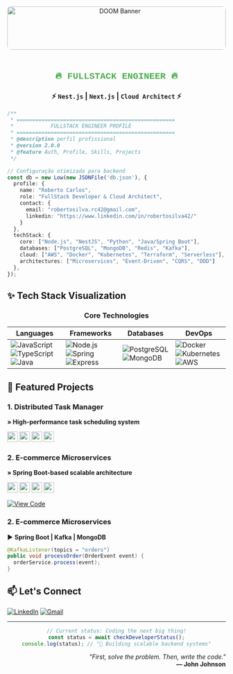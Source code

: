 <div align="center">
  <img src="https://etgeekera.com/wp-content/uploads/2016/09/doom-banner.jpg" alt="DOOM Banner" style="width: 100%; max-height: 100px; object-fit: cover; border-radius: 8px; margin-bottom: 20px;"/>
</div>

<div align="center">
  
<h2 style="font-family: 'Courier New', monospace; color: #4CAF50;">🔥 FULLSTACK ENGINEER 🔥</h2>  
<h3>⚡ <code>Nest.js</code> | <code>Next.js</code> | <code>Cloud Architect</code> ⚡</h3>

</div>

```typescript
/**
 * ===================================================
 *            FULLSTACK ENGINEER PROFILE
 * ===================================================
 * @description perfil profissional
 * @version 2.0.0
 * @feature Auth, Profile, Skills, Projects
 */

// Configuração otimizada para backend
const db = new Low(new JSONFile('db.json'), {
  profile: {
    name: "Roberto Carlos",
    role: "FullStack Developer & Cloud Architect",
    contact: {
      email: "robertosilva.rc42@gmail.com",
      linkedin: "https://www.linkedin.com/in/robertosilva42/"
    }
  },
  techStack: {
    core: ["Node.js", "NestJS", "Python", "Java/Spring Boot"],
    databases: ["PostgreSQL", "MongoDB", "Redis", "Kafka"],
    cloud: ["AWS", "Docker", "Kubernetes", "Terraform", "Serverless"],
    architectures: ["Microservices", "Event-Driven", "CQRS", "DDD"]
  },
});
```

## **✨ Tech Stack Visualization**

<div align="center">

### **Core Technologies**
| Languages | Frameworks | Databases | DevOps |
|-----------|------------|-----------|--------|
| ![JavaScript](https://img.shields.io/badge/JavaScript-F7DF1E?logo=javascript&logoColor=black) ![TypeScript](https://img.shields.io/badge/TypeScript-3178C6?logo=typescript&logoColor=white) ![Java](https://img.shields.io/badge/Java-ED8B00?logo=openjdk&logoColor=white) | ![Node.js](https://img.shields.io/badge/Node.js-339933?logo=nodedotjs&logoColor=white) ![Spring](https://img.shields.io/badge/Spring-6DB33F?logo=spring&logoColor=white) ![Express](https://img.shields.io/badge/Express-000000?logo=express&logoColor=white) | ![PostgreSQL](https://img.shields.io/badge/PostgreSQL-4169E1?logo=postgresql&logoColor=white) ![MongoDB](https://img.shields.io/badge/MongoDB-47A248?logo=mongodb&logoColor=white) | ![Docker](https://img.shields.io/badge/Docker-2496ED?logo=docker&logoColor=white) ![Kubernetes](https://img.shields.io/badge/Kubernetes-326CE5?logo=kubernetes&logoColor=white) ![AWS](https://img.shields.io/badge/AWS-232F3E?logo=amazonaws&logoColor=white) |

</div>

## **🚀 Featured Projects**

### **1. Distributed Task Manager**  
**» High-performance task scheduling system**  
<div>
  <img src="https://img.shields.io/badge/-Node.js-339933" height="24">
  <img src="https://img.shields.io/badge/-TypeScript-3178C6" height="24">
  <img src="https://img.shields.io/badge/-RabbitMQ-FF6600" height="24">
  <img src="https://img.shields.io/badge/-PostgreSQL-4169E1" height="24">
</div>

### **2. E-commerce Microservices**  
**» Spring Boot-based scalable architecture**  
<div>
  <img src="https://img.shields.io/badge/-Spring_Boot-6DB33F" height="24">
  <img src="https://img.shields.io/badge/-Kafka-231F20" height="24">
  <img src="https://img.shields.io/badge/-MongoDB-47A248" height="24">
  <img src="https://img.shields.io/badge/-Docker-2496ED" height="24">
</div>

[![View Code](https://img.shields.io/badge/-Repository-181717?logo=github)](https://github.com/yourrepo)

### **2. E-commerce Microservices**  
▶ **Spring Boot | Kafka | MongoDB**  
```java
@KafkaListener(topics = "orders")
public void processOrder(OrderEvent event) {
  orderService.process(event); 
}
```

## **📫 Let's Connect**

[![LinkedIn](https://img.shields.io/badge/LinkedIn-0A66C2?style=for-the-badge&logo=linkedin&logoColor=white)](https://www.linkedin.com/in/robertosilva42/)
[![Gmail](https://img.shields.io/badge/Gmail-EA4335?style=for-the-badge&logo=gmail&logoColor=white)](mailto:threelines.fivelines42@gmail.com)

---

<div align="center">
  
```javascript
// Current status: Coding the next big thing!
const status = await checkDeveloperStatus();
console.log(status); // "🚀 Building scalable backend systems"
```
  
</div>


<div align="right">

_"First, solve the problem. Then, write the code."_  
**— John Johnson**

</div>
